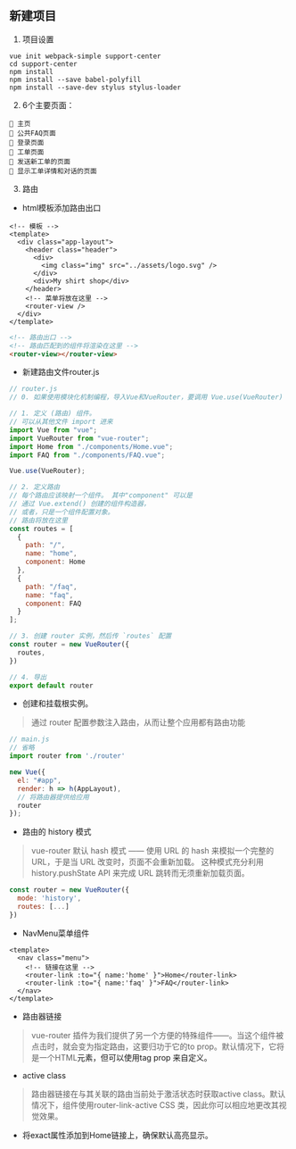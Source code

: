 ## 新建项目
1. 项目设置
```
vue init webpack-simple support-center
cd support-center
npm install
npm install --save babel-polyfill
npm install --save-dev stylus stylus-loader
```
2. 6个主要页面：
```
 主页
 公共FAQ页面
 登录页面
 工单页面
 发送新工单的页面
 显示工单详情和对话的页面
```
3. 路由
* html模板添加路由出口<router-view />
```vue
<!-- 模板 -->
<template>
  <div class="app-layout">
    <header class="header">
      <div>
        <img class="img" src="../assets/logo.svg" />
      </div>
      <div>My shirt shop</div>
    </header>
    <!-- 菜单将放在这里 -->
    <router-view />
  </div>
</template>
```
```html
<!-- 路由出口 -->
<!-- 路由匹配到的组件将渲染在这里 -->
<router-view></router-view>
```
* 新建路由文件router.js
```js
// router.js
// 0. 如果使用模块化机制编程，导入Vue和VueRouter，要调用 Vue.use(VueRouter)

// 1. 定义 (路由) 组件。
// 可以从其他文件 import 进来
import Vue from "vue";
import VueRouter from "vue-router";
import Home from "./components/Home.vue";
import FAQ from "./components/FAQ.vue";

Vue.use(VueRouter);

// 2. 定义路由
// 每个路由应该映射一个组件。 其中"component" 可以是
// 通过 Vue.extend() 创建的组件构造器，
// 或者，只是一个组件配置对象。
// 路由将放在这里
const routes = [
  {
    path: "/",
    name: "home",
    component: Home
  },
  {
    path: "/faq",
    name: "faq",
    component: FAQ
  }
];

// 3. 创建 router 实例，然后传 `routes` 配置
const router = new VueRouter({
  routes,
})

// 4. 导出
export default router
```
* 创建和挂载根实例。
> 通过 router 配置参数注入路由，从而让整个应用都有路由功能
```js
// main.js
// 省略
import router from './router'

new Vue({
  el: "#app",
  render: h => h(AppLayout),
  // 将路由器提供给应用
  router
});

```
* 路由的 history 模式
> vue-router 默认 hash 模式 —— 使用 URL 的 hash 来模拟一个完整的 URL，于是当 URL 改变时，页面不会重新加载。
> 这种模式充分利用 history.pushState API 来完成 URL 跳转而无须重新加载页面。
```js
const router = new VueRouter({
  mode: 'history',
  routes: [...]
})
```
* NavMenu菜单组件
```vue
<template>
  <nav class="menu">
    <!-- 链接在这里 -->
    <router-link :to="{ name:'home' }">Home</router-link>
    <router-link :to="{ name:'faq' }">FAQ</router-link>
  </nav>
</template>
```
* 路由器链接
> vue-router 插件为我们提供了另一个方便的特殊组件——<router-link>。当这个组件被点击时，就会变为指定路由，这要归功于它的to prop。默认情况下，它将是一个HTML<a>元素，但可以使用tag prop 来自定义。
* active class
> 路由器链接在与其关联的路由当前处于激活状态时获取active class。默认情况下，组件使用router-link-active CSS 类，因此你可以相应地更改其视觉效果。
* 将exact属性添加到Home链接上，确保默认高亮显示。